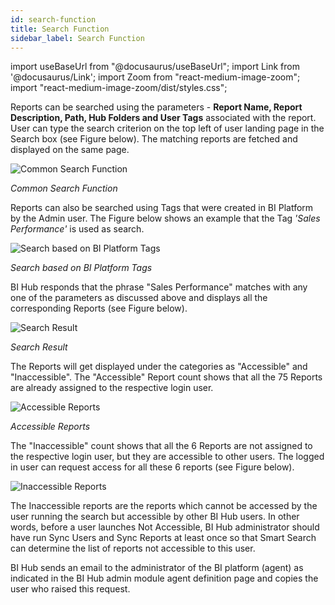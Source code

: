 ```yaml
---
id: search-function
title: Search Function
sidebar_label: Search Function
---
```

import useBaseUrl from "@docusaurus/useBaseUrl"; 
import Link from '@docusaurus/Link'; 
import Zoom from "react-medium-image-zoom"; 
import "react-medium-image-zoom/dist/styles.css";

Reports can be searched using the parameters - **Report Name, Report Description, Path, Hub Folders and User Tags** associated with the report. User can type the search criterion on the top left of user landing page in the Search box (see Figure below). The matching reports are fetched and displayed on the same page.

  <div class="center">
    <Zoom>
      <img alt="Common Search Function" src={useBaseUrl('doc-images/user-guide/cf1.png')}/>
    </Zoom>
  </div>

*Common Search Function* 

Reports can also be searched using Tags that were created in BI Platform by the Admin user. The Figure below shows an example that the Tag *'Sales Performance'* is used as search.

  <div class="center">
    <Zoom>
      <img alt="Search based on BI Platform Tags" src={useBaseUrl('doc-images/user-guide/cf2.png')}/>
    </Zoom>
  </div>

*Search based on BI Platform Tags*

BI Hub responds that the phrase "Sales Performance" matches with any one of the parameters as discussed above and displays all the corresponding Reports (see Figure below).

  <div class="center">
    <Zoom>
      <img alt="Search Result" src={useBaseUrl('doc-images/user-guide/cf3.png')}/>
    </Zoom>
  </div>

*Search Result*

The Reports will get displayed under the categories as "Accessible" and "Inaccessible". The "Accessible" Report count shows that all the 75 Reports are already assigned to the respective login user.

  <div class="center">
    <Zoom>
      <img alt="Accessible Reports" src={useBaseUrl('doc-images/user-guide/cf4.png')}/>
    </Zoom>
  </div>

*Accessible Reports*

The "Inaccessible" count shows that all the 6 Reports are not assigned to the respective login user, but they are accessible to other users. The logged in user can request access for all these 6 reports (see Figure below).

  <div class="center">
    <Zoom>
      <img alt="Inaccessible Reports" src={useBaseUrl('doc-images/user-guide/cf5.png')}/>
    </Zoom>
  </div>

The Inaccessible reports are the reports which cannot be accessed by the user running the search but accessible by other BI Hub users. In other words, before a user launches Not Accessible, BI Hub administrator should have run Sync Users and Sync Reports at least once so that Smart Search can determine the list of reports not accessible to this user.

BI Hub sends an email to the administrator of the BI platform (agent) as indicated in the BI Hub admin module agent definition page and copies the user who raised this request.